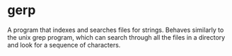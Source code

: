 # gerp
A program that indexes and searches files for strings. Behaves similarly to the unix grep program, which can search through all the files in a directory and look for a sequence of characters.
